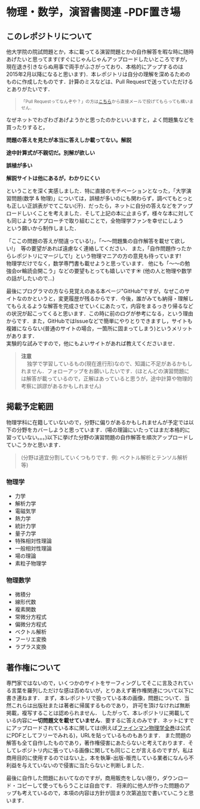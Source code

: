 物理・数学，演習書関連 -PDF置き場
=======

## このレポジトリについて
   他大学院の院試問題とか，本に載ってる演習問題とかの自作解答を暇な時に随時あげたいと思ってます(すぐにじゃんじゃんアップロードしたいところですが，現在退き引きならぬ用事で両手がふさがっており、本格的にアップするのは2015年2月以降になると思います)．本レポジトリは自分の理解を深めるためのものに作成したものです．計算のミスなどは、Pull Requestで送っていただけるとありがたいです．  
><small>「Pull Requestってなんぞや？」の方は[こちら]から直接メールで投げてもらっても構いません．</small>

なぜネットでわざわざあげようかと思ったのかといいますと，よく問題集などを買ったりすると，

**問題の答えを見たが本当に答えしか載ってない。解説**

**途中計算式が不親切だ。別解が欲しい**

**誤植が多い**

**解説サイトは他にあるが，わかりにくい**

ということを深く実感しました．特に直接のモチベーションとなった，「大学演習問題(数学 & 物理)」については，誤植が多いのにも関わらず，調べてもとっとも正しい正誤表がでてこない(汗)．だったら，ネットに自分の答えなどをアップロードしいくことを考えました．そして上記の本に止まらず，様々な本に対しても同じようなアプローチで取り組むことで，全物理学ファンを幸せにしよう  
という願いから制作しました．

「ここの問題の答えが間違っている!」，「〜〜問題集の自作解答を載せて欲しい!」　等の要望があれば遠慮なく連絡してください．
また，「自作問題作ったからレポジトリにマージして!」という物理マニアの方の意見も待っています!  
物理学だけでなく，数学専門書も載せようと思っています．
他にも「〜〜の勉強会or輪読会開こう」などの要望もとっても嬉しいです☀︎
(他の人と物理や数学の話がしたいので...)

最後にプログラマの方なら見覚えのある本ページ"GitHub"ですが，なぜこのサイトなのかというと，変更履歴が残るからです．今後，誰がみても納得・理解してもらえるような解答を完成させていくにあたって，内容をまるっきり帰るなどの状況が起こってくると思います．この時に前のログが参考になる，という理由からです．また，GitHubではIssueなどで簡単にやりとりできますし，サイトも複雑にならない(普通のサイトの場合，一箇所に固まってしまう)というメリットがあります．  
実験的な試みですので，他にもよいサイトがあれば教えてくださいませ．


>**注意**  
&nbsp;&nbsp;&nbsp;&nbsp;独学で学習しているもの(現在進行形)なので、知識に不足があるかもしれません．フォローアップをお願いしたいです．(ほとんどの演習問題には解答が載っているので，正解はあっていると思うが，途中計算や物理的考察に誤謬があるかもしれません)

## 掲載予定範囲
   物理学科に在籍していないので，分野に偏りがあるかもしれませんが予定では以下の分野をカバーしようと思っています．(場の理論にいたってはまだ本格的に習っていない。。。)以下に挙げた分野の演習問題の自作解答を順次アップロードしていこうかと思います．

>(分野は適宜分割していくつもりです．例: ベクトル解析とテンソル解析等)
### 物理学

+ 力学
+ 解析力学
+ 電磁気学
+ 熱力学
+ 統計力学
+ 量子力学
+ 特殊相対性理論
+ 一般相対性理論
+ 場の理論
+ 素粒子物理学


### 物理数学

+ 微積分
+ 線形代数
+ 複素関数
+ 常微分方程式
+ 偏微分方程式
+ ベクトル解析
+ フーリエ変換
+ ラプラス変換


## 著作権について
   専門家ではないので，いくつかのサイトをサーフィングしてそこに言及されている言葉を羅列しただけな感は否めないが，とりあえず著作権関連について以下に書き連ねます．
   まず，本レポジトリで扱っている本の画像，問題について．当然これらは出版社または著者に帰属するものであり， 許可を頂けなければ無断掲載，複写することは認められません． したがって、本レポジトリに掲載している内容に**一切問題文を載せていません**．要するに答えのみです．ネットにすでにアップロードされている本に関しては(例えば[ファインマン物理学全巻]は公式にPDFとしてフリーでみれる)，URLを貼っているものもあります．
また問題の解答も全て自作したものであり，著作権侵害にあたらないと考えております．そしてレポジトリ内に張っている画像に関しても同じことが言えるのですが，私は商用目的に使用するのではない上，本を執筆-出版-販売している業者になんら不利益を与えていないので侵害に当たらないと判断しました．

   最後に自作した問題においてなのですが，商用販売をしない限り，ダウンロード・コピーして使ってもらうことは自由です．
   将来的に他人が作った問題のアップも考えているので，本項の内容は方針が固まり次第追加で書いていこうと思います．


[ファインマン物理学全巻]: http://www.feynmanlectures.caltech.edu
[こちら]: mailto:suzuki@g-language.org